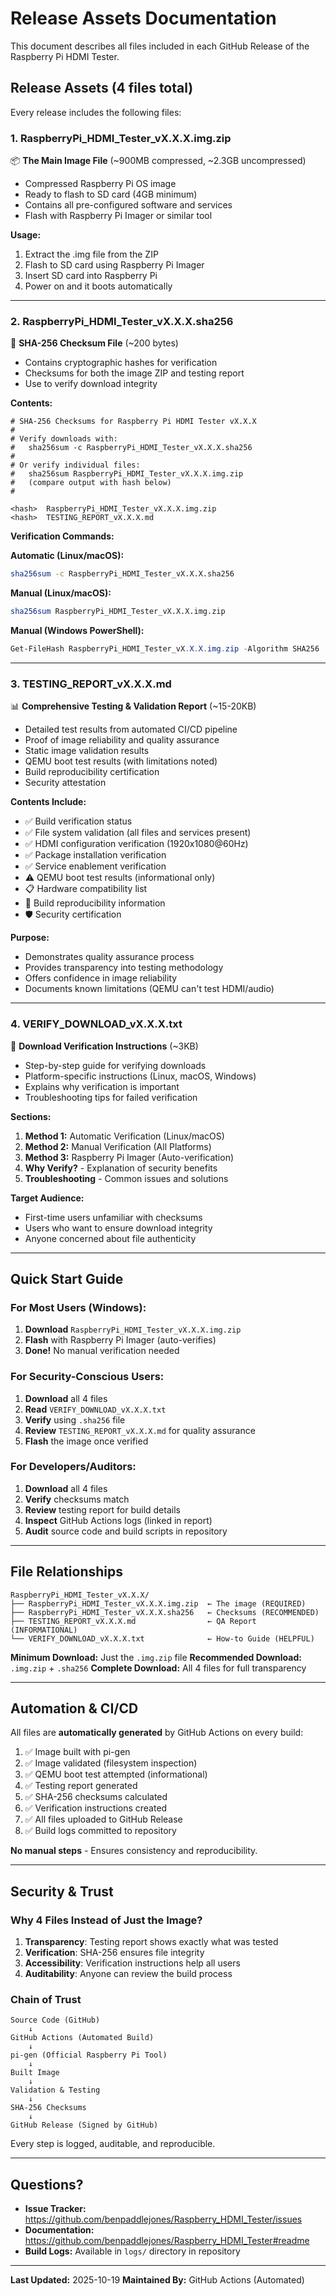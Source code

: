 # Release Assets Documentation

This document describes all files included in each GitHub Release of the Raspberry Pi HDMI Tester.

## Release Assets (4 files total)

Every release includes the following files:

### 1. **RaspberryPi_HDMI_Tester_vX.X.X.img.zip**
📦 **The Main Image File** (~900MB compressed, ~2.3GB uncompressed)

- Compressed Raspberry Pi OS image
- Ready to flash to SD card (4GB minimum)
- Contains all pre-configured software and services
- Flash with Raspberry Pi Imager or similar tool

**Usage:**
1. Extract the .img file from the ZIP
2. Flash to SD card using Raspberry Pi Imager
3. Insert SD card into Raspberry Pi
4. Power on and it boots automatically

---

### 2. **RaspberryPi_HDMI_Tester_vX.X.X.sha256**
🔐 **SHA-256 Checksum File** (~200 bytes)

- Contains cryptographic hashes for verification
- Checksums for both the image ZIP and testing report
- Use to verify download integrity

**Contents:**
```
# SHA-256 Checksums for Raspberry Pi HDMI Tester vX.X.X
#
# Verify downloads with:
#   sha256sum -c RaspberryPi_HDMI_Tester_vX.X.X.sha256
#
# Or verify individual files:
#   sha256sum RaspberryPi_HDMI_Tester_vX.X.X.img.zip
#   (compare output with hash below)
#

<hash>  RaspberryPi_HDMI_Tester_vX.X.X.img.zip
<hash>  TESTING_REPORT_vX.X.X.md
```

**Verification Commands:**

**Automatic (Linux/macOS):**
```bash
sha256sum -c RaspberryPi_HDMI_Tester_vX.X.X.sha256
```

**Manual (Linux/macOS):**
```bash
sha256sum RaspberryPi_HDMI_Tester_vX.X.X.img.zip
```

**Manual (Windows PowerShell):**
```powershell
Get-FileHash RaspberryPi_HDMI_Tester_vX.X.X.img.zip -Algorithm SHA256
```

---

### 3. **TESTING_REPORT_vX.X.X.md**
📊 **Comprehensive Testing & Validation Report** (~15-20KB)

- Detailed test results from automated CI/CD pipeline
- Proof of image reliability and quality assurance
- Static image validation results
- QEMU boot test results (with limitations noted)
- Build reproducibility certification
- Security attestation

**Contents Include:**
- ✅ Build verification status
- ✅ File system validation (all files and services present)
- ✅ HDMI configuration verification (1920x1080@60Hz)
- ✅ Package installation verification
- ✅ Service enablement verification
- ⚠️ QEMU boot test results (informational only)
- 📋 Hardware compatibility list
- 🔐 Build reproducibility information
- 🛡️ Security certification

**Purpose:**
- Demonstrates quality assurance process
- Provides transparency into testing methodology
- Offers confidence in image reliability
- Documents known limitations (QEMU can't test HDMI/audio)

---

### 4. **VERIFY_DOWNLOAD_vX.X.X.txt**
📖 **Download Verification Instructions** (~3KB)

- Step-by-step guide for verifying downloads
- Platform-specific instructions (Linux, macOS, Windows)
- Explains why verification is important
- Troubleshooting tips for failed verification

**Sections:**
1. **Method 1:** Automatic Verification (Linux/macOS)
2. **Method 2:** Manual Verification (All Platforms)
3. **Method 3:** Raspberry Pi Imager (Auto-verification)
4. **Why Verify?** - Explanation of security benefits
5. **Troubleshooting** - Common issues and solutions

**Target Audience:**
- First-time users unfamiliar with checksums
- Users who want to ensure download integrity
- Anyone concerned about file authenticity

---

## Quick Start Guide

### For Most Users (Windows):

1. **Download** `RaspberryPi_HDMI_Tester_vX.X.X.img.zip`
2. **Flash** with Raspberry Pi Imager (auto-verifies)
3. **Done!** No manual verification needed

### For Security-Conscious Users:

1. **Download** all 4 files
2. **Read** `VERIFY_DOWNLOAD_vX.X.X.txt`
3. **Verify** using `.sha256` file
4. **Review** `TESTING_REPORT_vX.X.X.md` for quality assurance
5. **Flash** the image once verified

### For Developers/Auditors:

1. **Download** all 4 files
2. **Verify** checksums match
3. **Review** testing report for build details
4. **Inspect** GitHub Actions logs (linked in report)
5. **Audit** source code and build scripts in repository

---

## File Relationships

```
RaspberryPi_HDMI_Tester_vX.X.X/
├── RaspberryPi_HDMI_Tester_vX.X.X.img.zip  ← The image (REQUIRED)
├── RaspberryPi_HDMI_Tester_vX.X.X.sha256   ← Checksums (RECOMMENDED)
├── TESTING_REPORT_vX.X.X.md                ← QA Report (INFORMATIONAL)
└── VERIFY_DOWNLOAD_vX.X.X.txt              ← How-to Guide (HELPFUL)
```

**Minimum Download:** Just the `.img.zip` file
**Recommended Download:** `.img.zip` + `.sha256`
**Complete Download:** All 4 files for full transparency

---

## Automation & CI/CD

All files are **automatically generated** by GitHub Actions on every build:

1. ✅ Image built with pi-gen
2. ✅ Image validated (filesystem inspection)
3. ✅ QEMU boot test attempted (informational)
4. ✅ Testing report generated
5. ✅ SHA-256 checksums calculated
6. ✅ Verification instructions created
7. ✅ All files uploaded to GitHub Release
8. ✅ Build logs committed to repository

**No manual steps** - Ensures consistency and reproducibility.

---

## Security & Trust

### Why 4 Files Instead of Just the Image?

1. **Transparency**: Testing report shows exactly what was tested
2. **Verification**: SHA-256 ensures file integrity
3. **Accessibility**: Verification instructions help all users
4. **Auditability**: Anyone can review the build process

### Chain of Trust

```
Source Code (GitHub)
    ↓
GitHub Actions (Automated Build)
    ↓
pi-gen (Official Raspberry Pi Tool)
    ↓
Built Image
    ↓
Validation & Testing
    ↓
SHA-256 Checksums
    ↓
GitHub Release (Signed by GitHub)
```

Every step is logged, auditable, and reproducible.

---

## Questions?

- **Issue Tracker:** https://github.com/benpaddlejones/Raspberry_HDMI_Tester/issues
- **Documentation:** https://github.com/benpaddlejones/Raspberry_HDMI_Tester#readme
- **Build Logs:** Available in `logs/` directory in repository

---

**Last Updated:** 2025-10-19
**Maintained By:** GitHub Actions (Automated)

